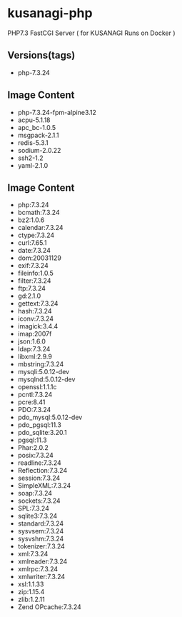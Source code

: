 # kusanagi-php
PHP7.3 FastCGI Server ( for KUSANAGI Runs on Docker )

## Versions(tags)
- php-7.3.24

## Image Content
- php-7.3.24-fpm-alpine3.12
- acpu-5.1.18
- apc_bc-1.0.5
- msgpack-2.1.1
- redis-5.3.1
- sodium-2.0.22
- ssh2-1.2
- yaml-2.1.0

## Image Content
- php:7.3.24
- bcmath:7.3.24
- bz2:1.0.6
- calendar:7.3.24
- ctype:7.3.24
- curl:7.65.1
- date:7.3.24
- dom:20031129
- exif:7.3.24
- fileinfo:1.0.5
- filter:7.3.24
- ftp:7.3.24
- gd:2.1.0
- gettext:7.3.24
- hash:7.3.24
- iconv:7.3.24
- imagick:3.4.4
- imap:2007f
- json:1.6.0
- ldap:7.3.24
- libxml:2.9.9
- mbstring:7.3.24
- mysqli:5.0.12-dev
- mysqlnd:5.0.12-dev
- openssl:1.1.1c
- pcntl:7.3.24
- pcre:8.41
- PDO:7.3.24
- pdo_mysql:5.0.12-dev
- pdo_pgsql:11.3
- pdo_sqlite:3.20.1
- pgsql:11.3
- Phar:2.0.2
- posix:7.3.24
- readline:7.3.24
- Reflection:7.3.24
- session:7.3.24
- SimpleXML:7.3.24
- soap:7.3.24
- sockets:7.3.24
- SPL:7.3.24
- sqlite3:7.3.24
- standard:7.3.24
- sysvsem:7.3.24
- sysvshm:7.3.24
- tokenizer:7.3.24
- xml:7.3.24
- xmlreader:7.3.24
- xmlrpc:7.3.24
- xmlwriter:7.3.24
- xsl:1.1.33
- zip:1.15.4
- zlib:1.2.11
- Zend OPcache:7.3.24

